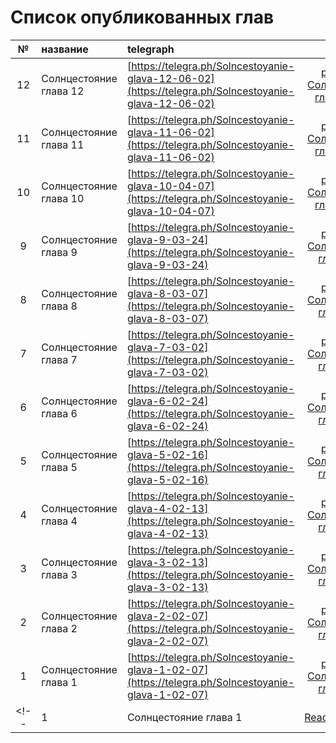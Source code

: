 # Список опубликованных глав

| № | название | telegraph | файл |
|:-:|:-------- |:- |:-:|
| 12 | Солнцестояние глава 12 | [https://telegra.ph/Solncestoyanie-glava-12-06-02](https://telegra.ph/Solncestoyanie-glava-12-06-02) | [pdfs/1_12 Солнцестояние глава 12.pdf](pdfs/1_12%20Солнцестояние%20глава%2012.pdf) |
| 11 | Солнцестояние глава 11 | [https://telegra.ph/Solncestoyanie-glava-11-06-02](https://telegra.ph/Solncestoyanie-glava-11-06-02) | [pdfs/1_11 Солнцестояние глава 11.pdf](pdfs/1_11%20Солнцестояние%20глава%2011.pdf) |
| 10 | Солнцестояние глава 10 | [https://telegra.ph/Solncestoyanie-glava-10-04-07](https://telegra.ph/Solncestoyanie-glava-10-04-07) | [pdfs/1_10 Солнцестояние глава 10.pdf](pdfs/1_10%20Солнцестояние%20глава%2010.pdf) |
| 9 | Солнцестояние глава 9 | [https://telegra.ph/Solncestoyanie-glava-9-03-24](https://telegra.ph/Solncestoyanie-glava-9-03-24) | [pdfs/1_09 Солнцестояние глава 9.pdf](pdfs/1_09%20Солнцестояние%20глава%209.pdf) |
| 8 | Солнцестояние глава 8 | [https://telegra.ph/Solncestoyanie-glava-8-03-07](https://telegra.ph/Solncestoyanie-glava-8-03-07) | [pdfs/1_08 Солнцестояние глава 8.pdf](pdfs/1_08%20Солнцестояние%20глава%208.pdf) |
| 7 | Солнцестояние глава 7 | [https://telegra.ph/Solncestoyanie-glava-7-03-02](https://telegra.ph/Solncestoyanie-glava-7-03-02) | [pdfs/1_07 Солнцестояние глава 7.pdf](pdfs/1_07%20Солнцестояние%20глава%207.pdf) |
| 6 | Солнцестояние глава 6 | [https://telegra.ph/Solncestoyanie-glava-6-02-24](https://telegra.ph/Solncestoyanie-glava-6-02-24) | [pdfs/1_06 Солнцестояние глава 6.pdf](pdfs/1_06%20Солнцестояние%20глава%206.pdf) |
| 5 | Солнцестояние глава 5 | [https://telegra.ph/Solncestoyanie-glava-5-02-16](https://telegra.ph/Solncestoyanie-glava-5-02-16) | [pdfs/1_05 Солнцестояние глава 5.pdf](pdfs/1_05%20Солнцестояние%20глава%205.pdf) |
| 4 | Солнцестояние глава 4 | [https://telegra.ph/Solncestoyanie-glava-4-02-13](https://telegra.ph/Solncestoyanie-glava-4-02-13) | [pdfs/1_04 Солнцестояние глава 4.pdf](pdfs/1_04%20Солнцестояние%20глава%204.pdf) |
| 3 | Солнцестояние глава 3 | [https://telegra.ph/Solncestoyanie-glava-3-02-13](https://telegra.ph/Solncestoyanie-glava-3-02-13) | [pdfs/1_03 Солнцестояние глава 3.pdf](pdfs/1_03%20Солнцестояние%20глава%203.pdf) |
| 2 | Солнцестояние глава 2 | [https://telegra.ph/Solncestoyanie-glava-2-02-07](https://telegra.ph/Solncestoyanie-glava-2-02-07) | [pdfs/1_02 Солнцестояние глава 2.pdf](pdfs/1_02%20Солнцестояние%20глава%202.pdf) |
| 1 | Солнцестояние глава 1 | [https://telegra.ph/Solncestoyanie-glava-1-02-07](https://telegra.ph/Solncestoyanie-glava-1-02-07) | [pdfs/1_01 Солнцестояние глава 1.pdf](pdfs/1_01%20Солнцестояние%20глава%201.pdf) |
<!-- | 1 | Солнцестояние глава 1 | [ReadMeTemp.md](./ReadMeTemp.md) | [ReadMeTemp.md](./ReadMeTemp.md) | -->
